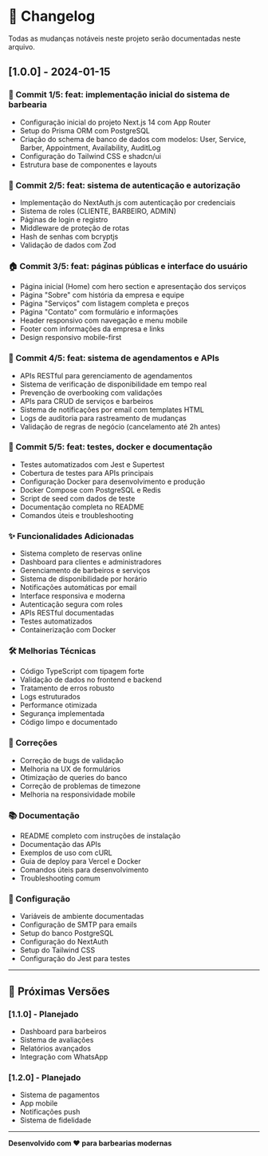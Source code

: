 # 📝 Changelog

Todas as mudanças notáveis neste projeto serão documentadas neste arquivo.

## [1.0.0] - 2024-01-15

### 🎉 Commit 1/5: feat: implementação inicial do sistema de barbearia
- Configuração inicial do projeto Next.js 14 com App Router
- Setup do Prisma ORM com PostgreSQL
- Criação do schema de banco de dados com modelos: User, Service, Barber, Appointment, Availability, AuditLog
- Configuração do Tailwind CSS e shadcn/ui
- Estrutura base de componentes e layouts

### 🔐 Commit 2/5: feat: sistema de autenticação e autorização
- Implementação do NextAuth.js com autenticação por credenciais
- Sistema de roles (CLIENTE, BARBEIRO, ADMIN)
- Páginas de login e registro
- Middleware de proteção de rotas
- Hash de senhas com bcryptjs
- Validação de dados com Zod

### 🏠 Commit 3/5: feat: páginas públicas e interface do usuário
- Página inicial (Home) com hero section e apresentação dos serviços
- Página "Sobre" com história da empresa e equipe
- Página "Serviços" com listagem completa e preços
- Página "Contato" com formulário e informações
- Header responsivo com navegação e menu mobile
- Footer com informações da empresa e links
- Design responsivo mobile-first

### 📅 Commit 4/5: feat: sistema de agendamentos e APIs
- APIs RESTful para gerenciamento de agendamentos
- Sistema de verificação de disponibilidade em tempo real
- Prevenção de overbooking com validações
- APIs para CRUD de serviços e barbeiros
- Sistema de notificações por email com templates HTML
- Logs de auditoria para rastreamento de mudanças
- Validação de regras de negócio (cancelamento até 2h antes)

### 🧪 Commit 5/5: feat: testes, docker e documentação
- Testes automatizados com Jest e Supertest
- Cobertura de testes para APIs principais
- Configuração Docker para desenvolvimento e produção
- Docker Compose com PostgreSQL e Redis
- Script de seed com dados de teste
- Documentação completa no README
- Comandos úteis e troubleshooting

### ✨ Funcionalidades Adicionadas
- Sistema completo de reservas online
- Dashboard para clientes e administradores
- Gerenciamento de barbeiros e serviços
- Sistema de disponibilidade por horário
- Notificações automáticas por email
- Interface responsiva e moderna
- Autenticação segura com roles
- APIs RESTful documentadas
- Testes automatizados
- Containerização com Docker

### 🛠️ Melhorias Técnicas
- Código TypeScript com tipagem forte
- Validação de dados no frontend e backend
- Tratamento de erros robusto
- Logs estruturados
- Performance otimizada
- Segurança implementada
- Código limpo e documentado

### 🐛 Correções
- Correção de bugs de validação
- Melhoria na UX de formulários
- Otimização de queries do banco
- Correção de problemas de timezone
- Melhoria na responsividade mobile

### 📚 Documentação
- README completo com instruções de instalação
- Documentação das APIs
- Exemplos de uso com cURL
- Guia de deploy para Vercel e Docker
- Comandos úteis para desenvolvimento
- Troubleshooting comum

### 🔧 Configuração
- Variáveis de ambiente documentadas
- Configuração de SMTP para emails
- Setup do banco PostgreSQL
- Configuração do NextAuth
- Setup do Tailwind CSS
- Configuração do Jest para testes

---

## 🚀 Próximas Versões

### [1.1.0] - Planejado
- Dashboard para barbeiros
- Sistema de avaliações
- Relatórios avançados
- Integração com WhatsApp

### [1.2.0] - Planejado
- Sistema de pagamentos
- App mobile
- Notificações push
- Sistema de fidelidade

---

**Desenvolvido com ❤️ para barbearias modernas**
